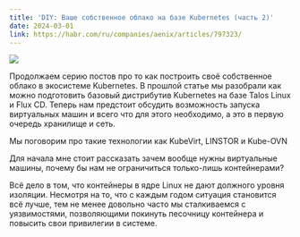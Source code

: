 ```yaml
---
title: 'DIY: Ваше собственное облако на базе Kubernetes (часть 2)'
date: 2024-03-01
link: https://habr.com/ru/companies/aenix/articles/797323/
---
```


![](https://habrastorage.org/r/w780/getpro/habr/upload_files/6a4/125/b3a/6a4125b3a900bf66216ab0ed86feba00.jpg)

Продолжаем серию постов про то как построить своё собственное облако в экосистеме Kubernetes. В прошлой статье мы разобрали как можно подготовить базовый дистрибутив Kubernetes на базе Talos Linux и Flux CD. Теперь нам предстоит обсудить возможность запуска виртуальных машин и всего что для этого необходимо, а это в первую очередь хранилище и сеть.

Мы поговорим про такие технологии как KubeVirt, LINSTOR и Kube-OVN

Для начала мне стоит рассказать зачем вообще нужны виртуальные машины, почему бы нам не ограничиться только-лишь контейнерами?

Всё дело в том, что контейнеры в ядре Linux не дают должного уровня изоляции. Несмотря на то, что с каждым годом ситуация становится всё лучше, тем не менее довольно часто мы сталкиваемся с уязвимостями, позволяющими покинуть песочницу контейнера и повысить свои привилегии в системе.

<!--more-->
